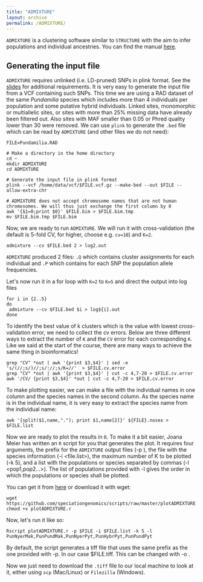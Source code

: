 ```yaml
---
title: "ADMIXTURE"
layout: archive
permalink: /ADMIXTURE/
---
```

`ADMIXTURE` is a clustering software similar to `STRUCTURE` with the aim to infer populations and individual ancestries.
You can find the manual [here](http://software.genetics.ucla.edu/admixture/admixture-manual.pdf).

## Generating the input file

`ADMIXTURE` requires unlinked (i.e. LD-pruned) SNPs in plink format. See the [slides](https://github.com/speciationgenomics/presentations/blob/master/2020-6-ADMIXTURE.pdf) for additional requirements. It is very easy to generate the input file from a VCF containing such SNPs. This time we are using a RAD dataset of the same *Pundamilia* species which includes more than 4 individuals per population and some putative hybrid individuals. Linked sites, monomorphic or multiallelic sites, or sites with more than 25% missing data have already been filtered out. Also sites with MAF smaller than 0.05 or Phred quality lower than 30 were removed. We can use `plink` to generate the `.bed` file which can be read by `ADMIXTURE` (and other files we do not need):

```shell
FILE=Pundamilia.RAD

# Make a directory in the home directory
cd ~
mkdir ADMIXTURE
cd ADMIXTURE

# Generate the input file in plink format
plink --vcf /home/data/vcf/$FILE.vcf.gz --make-bed --out $FILE --allow-extra-chr

# ADMIXTURE does not accept chromosome names that are not human chromosomes. We will thus just exchange the first column by 0
awk '{$1=0;print $0}' $FILE.bim > $FILE.bim.tmp
mv $FILE.bim.tmp $FILE.bim

```
Now, we are ready to run `ADMIXTURE`. We will run it with cross-validation (the default is 5-fold CV, for higher, choose e.g. `cv=10`) and `K=2`.

```shell
admixture --cv $FILE.bed 2 > log2.out
```
 `ADMIXTURE` produced 2 files: `.Q` which contains cluster assignments for each individual and `.P` which contains for each SNP the population allele frequencies.

Let's now run it in a for loop with `K=2` to `K=5` and direct the output into log files

```shell
for i in {2..5}
do
 admixture --cv $FILE.bed $i > log${i}.out
done
```

To identify the best value of k clusters which is the value with lowest cross-validation error, we need to collect the cv errors. Below are three different ways to extract the number of `K` and the `CV` error for each corresponding `K`. Like we said at the start of the course, there are many ways to achieve the same thing in bioinformatics!

```shell
grep "CV" *out | awk '{print $3,$4}' | sed -e 's/(//;s/)//;s/://;s/K=//'  > $FILE.cv.error
grep "CV" *out | awk '{print $3,$4}' | cut -c 4,7-20 > $FILE.cv.error
awk '/CV/ {print $3,$4}' *out | cut -c 4,7-20 > $FILE.cv.error
```

To make plotting easier, we can make a file with the individual names in one column and the species names in the second column. As the species name is in the individual name, it is very easy to extract the species name from the individual name:

```shell
awk '{split($1,name,"."); print $1,name[2]}' ${FILE}.nosex > $FILE.list
```

Now we are ready to plot the results in `R`. To make it a bit easier, Joana Meier has written an `R` script for you that generates the plot. It requires four arguments, the prefix for the `ADMIXTURE` output files (-p <prefix>), the file with the species information (-i <file.list>), the maximum number of K to be plotted (-k 5), and a list with the populations or species separated by commas (-l <pop1,pop2...>). The list of populations provided with -l gives the order in which the populations or species shall be plotted.

You can get it from [here](https://github.com/speciationgenomics/scripts/blob/master/plotADMIXTURE.r) or download it with wget:

```shell
wget https://github.com/speciationgenomics/scripts/raw/master/plotADMIXTURE.r
chmod +x plotADMIXTURE.r
```

Now, let's run it like so:

```shell
Rscript plotADMIXTURE.r -p $FILE -i $FILE.list -k 5 -l PunNyerMak,PunPundMak,PunNyerPyt,PunHybrPyt,PunPundPyt
```

By default, the script generates a tiff file that uses the same prefix as the one provided with -p. In our case $FILE.tiff. This can be changed with -o <output prefix>.

Now we just need to download the `.tiff` file to our local machine to look at it, either using `scp` (Mac/Linux) or `Filezilla` (Windows).
